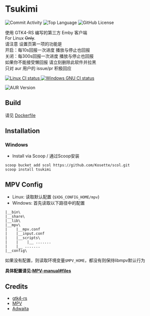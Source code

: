 # Tsukimi       

  ![Commit Activity](https://img.shields.io/github/commit-activity/m/tsukinaha/Tsukimi/main)
  ![Top Language](https://img.shields.io/github/languages/top/tsukinaha/Tsukimi)
  ![GitHub License](https://img.shields.io/github/license/tsukinaha/tsukimi)

  
使用 GTK4-RS 编写的第三方 Emby 客户端              
For Linux ~~Only~~.    
请注意 设置页第一项的功能是    
开启：每10s回报一次进度 播放与停止也回报    
关闭：每300s回报一次进度 播放与停止也回报    
如果你不能接受懒回报 请立刻删除此软件并拉黑    
只对 aur 用户的 issue/pr 积极回应

  <a href="https://github.com/tsukinaha/tsukimi/actions/workflows/build_linux.yml">
    <img alt="Linux CI status" src="https://github.com/tsukinaha/tsukimi/actions/workflows/build_linux.yml/badge.svg"/>
  </a>
  <a href="https://github.com/tsukinaha/tsukimi/actions/workflows/build_release.yml">
    <img alt="Windows GNU CI status" src="https://github.com/tsukinaha/tsukimi/actions/workflows/build_release.yml/badge.svg"/>
  </a>

  ![AUR Version](https://img.shields.io/aur/version/tsukimi-git)

## Build
请见 [Dockerfile](https://github.com/tsukinaha/tsukimi/blob/main/Dockerfile)

## Installation
### Windows
- Install via Scoop / 通过Scoop安装
```
scoop bucket add scol https://github.com/Kosette/scol.git
scoop install tsukimi
```

## MPV Config
- Linux: 读取默认配置 (`$XDG_CONFIG_HOME/mpv`)
- Windows: 
首先读取以下路径中的配置
```
|__bin\
|__share\
|__lib\
|__mpv\
|    |__mpv.conf
|    |__input.conf
|    |__scripts\
|    |    |__ .......
|    |__ .......
|__config\
```
如果没有配置，则读取环境变量`$MPV_HOME`，都没有则保持libmpv默认行为

**具体配置请见:[MPV-manual#files](https://mpv.io/manual/master/#files)**

## Credits
- [gtk4-rs](https://github.com/gtk-rs/gtk4-rs)
- [MPV](https://github.com/mpv-player/mpv)
- [Adwaita](https://gitlab.gnome.org/GNOME/libadwaita/)
